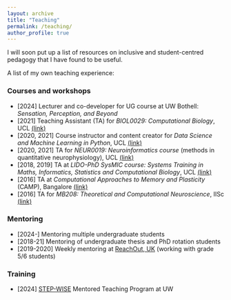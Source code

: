 ```yaml
---
layout: archive
title: "Teaching"
permalink: /teaching/
author_profile: true
---
```

I will soon put up a list of resources on inclusive and student-centred pedagogy that I have found to be useful.

A list of my own teaching experience:

### Courses and workshops
- [2024] Lecturer and co-developer for UG course at UW Bothell: *Sensation, Perception, and Beyond*
- [2021]	Teaching Assistant (TA) for *BIOL0029: Computational Biology*, UCL [(link)](https://moodle.ucl.ac.uk/course/info.php?id=623)
- [2020, 2021]	Course instructor and content creator for *Data Science and Machine Learning in Python*, UCL [(link)](https://learntodiscover.ai/)
- [2020, 2021]	TA for *NEUR0019: Neuroinformatics course* (methods in quantitative neurophysiology), UCL [(link)](https://www.ucl.ac.uk/cortexlab/neuroinformatics-class-page)
- [2018, 2019]	TA at *LIDO-PhD SysMIC course: Systems Training in Maths, Informatics, Statistics and Computational Biology*, UCL [(link)](https://sysmic.ac.uk/)
- [2016] TA at *Computational Approaches to Memory and Plasticity* (CAMP), Bangalore [(link)](https://camp.ncbs.res.in/)
- [2016]	TA for *MB208: Theoretical and Computational Neuroscience*, IISc [(link)](http://mbu.iisc.ac.in/~mb208/)

### Mentoring
- [2024-] Mentoring multiple undergraduate students 
- [2018-21] Mentoring of undergraduate thesis and PhD rotation students 
- [2019-2020] Weekly mentoring at [ReachOut, UK](https://www.reachoutuk.org/) (working with grade 5/6 students)

### Training
- [2024] [STEP-WISE]((https://depts.washington.edu/stepuw/home/step-wise/) ) Mentored Teaching Program at UW
